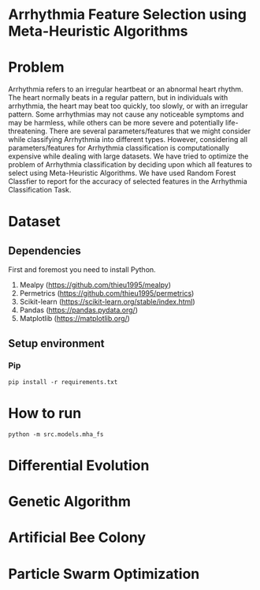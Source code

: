 
# Arrhythmia Feature Selection using Meta-Heuristic Algorithms

# Problem

Arrhythmia refers to an irregular heartbeat or an abnormal heart rhythm. The heart normally beats in a regular pattern, but in individuals with arrhythmia, the heart may beat too quickly, too slowly, or with an irregular pattern. Some arrhythmias may not cause any noticeable symptoms and may be harmless, while others can be more severe and potentially life-threatening.
There are several parameters/features that we might consider while classifying Arrhythmia into different types.
However, considering all parameters/features for Arrhythmia classification is computationally expensive while dealing with large datasets.
We have tried to optimize the problem of Arrhythmia classification by deciding upon which all features to select using Meta-Heuristic Algorithms.
We have used Random Forest Classfier to report for the accuracy of selected features in the Arrhythmia Classification Task.

# Dataset

## Dependencies 

First and foremost you need to install Python.

1. Mealpy (https://github.com/thieu1995/mealpy)
2. Permetrics (https://github.com/thieu1995/permetrics)
3. Scikit-learn (https://scikit-learn.org/stable/index.html)
4. Pandas (https://pandas.pydata.org/)
5. Matplotlib (https://matplotlib.org/)

## Setup environment

### Pip 
```code 
pip install -r requirements.txt
```

# How to run

```code
python -m src.models.mha_fs
```

# Differential Evolution

# Genetic Algorithm

# Artificial Bee Colony

# Particle Swarm Optimization
